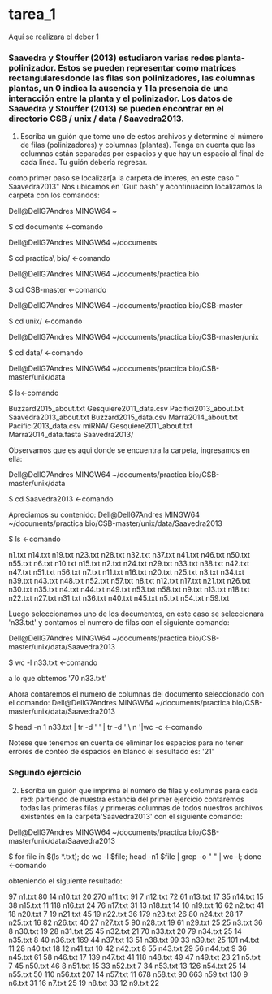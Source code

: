 # tarea_1
Aquí se realizara el deber 1

### Saavedra y Stouffer (2013) estudiaron varias redes planta-polinizador. Estos se pueden representar como matrices rectangularesdonde las filas son polinizadores, las columnas plantas, un 0 indica la ausencia y 1 la presencia de una interacción entre la planta y el polinizador. Los datos de Saavedra y Stouffer (2013) se pueden encontrar en el directorio CSB / unix / data / Saavedra2013. 

1. Escriba un guión que tome uno de estos archivos y determine el número de filas (polinizadores) y columnas (plantas). Tenga en cuenta que 
las columnas están separadas por espacios y que hay un espacio al final de cada línea. Tu guión debería regresar. 

como primer paso se localizar[a la carpeta de interes, en este caso " Saavedra2013"
Nos ubicamos en 'Guit bash' y acontinuacion localizamos la carpeta con los comandos:

Dell@DellG7Andres MINGW64 ~

$ cd documents <-comando

Dell@DellG7Andres MINGW64 ~/documents

$ cd practica\ bio/ <-comando

Dell@DellG7Andres MINGW64 ~/documents/practica bio

$ cd CSB-master <-comando

Dell@DellG7Andres MINGW64 ~/documents/practica bio/CSB-master

$ cd unix/ <-comando

Dell@DellG7Andres MINGW64 ~/documents/practica bio/CSB-master/unix

$ cd data/ <-comando

Dell@DellG7Andres MINGW64 ~/documents/practica bio/CSB-master/unix/data

$ ls<-comando

Buzzard2015_about.txt    Gesquiere2011_data.csv  Pacifici2013_about.txt  Saavedra2013_about.txt
Buzzard2015_data.csv     Marra2014_about.txt     Pacifici2013_data.csv   miRNA/
Gesquiere2011_about.txt  Marra2014_data.fasta    Saavedra2013/

Observamos que es aqui donde se encuentra la carpeta, ingresamos en ella:

Dell@DellG7Andres MINGW64 ~/documents/practica bio/CSB-master/unix/data

$ cd Saavedra2013 <-comando

Apreciamos su contenido:
Dell@DellG7Andres MINGW64 ~/documents/practica bio/CSB-master/unix/data/Saavedra2013

$ ls <-comando
 
n1.txt   n14.txt  n19.txt  n23.txt  n28.txt  n32.txt  n37.txt  n41.txt  n46.txt  n50.txt  n55.txt  n6.txt
n10.txt  n15.txt  n2.txt   n24.txt  n29.txt  n33.txt  n38.txt  n42.txt  n47.txt  n51.txt  n56.txt  n7.txt
n11.txt  n16.txt  n20.txt  n25.txt  n3.txt   n34.txt  n39.txt  n43.txt  n48.txt  n52.txt  n57.txt  n8.txt
n12.txt  n17.txt  n21.txt  n26.txt  n30.txt  n35.txt  n4.txt   n44.txt  n49.txt  n53.txt  n58.txt  n9.txt
n13.txt  n18.txt  n22.txt  n27.txt  n31.txt  n36.txt  n40.txt  n45.txt  n5.txt   n54.txt  n59.txt

Luego seleccionamos uno de los documentos, en este caso se seleccionara 'n33.txt'  y contamos el numero de filas con el siguiente comando:

Dell@DellG7Andres MINGW64 ~/documents/practica bio/CSB-master/unix/data/Saavedra2013

$ wc -l n33.txt <-comando

a lo que obtemos '70 n33.txt' 

Ahora contaremos el numero de columnas del documento seleccionado con el comando:
Dell@DellG7Andres MINGW64 ~/documents/practica bio/CSB-master/unix/data/Saavedra2013

$ head -n 1 n33.txt | tr -d '  '  | tr -d ' \ n '|wc -c <-comando

 Notese que tenemos en cuenta de eliminar los espacios para no tener errores de conteo de espacios en blanco
 el sesultado es: '21'
 
### Segundo ejercicio

2. Escriba un guión que imprima el número de filas y columnas para cada red:
partiendo de nuestra estancia del primer ejercicio contaremos todas las primeras filas y primeras columnas de todos nuestros 
archivos existentes en la carpeta'Saavedra2013' con el siguiente comando:

Dell@DellG7Andres MINGW64 ~/documents/practica bio/CSB-master/unix/data/Saavedra2013

$ for file in $(ls *.txt); do wc -l $file;  head -n1 $file | grep -o " " | wc -l; done  <-comando

obteniendo el siguiente resultado: 

97 n1.txt
80
14 n10.txt
20
270 n11.txt
91
7 n12.txt
72
61 n13.txt
17
35 n14.txt
15
38 n15.txt
11
118 n16.txt
24
76 n17.txt
31
13 n18.txt
14
10 n19.txt
16
62 n2.txt
41
18 n20.txt
7
19 n21.txt
45
19 n22.txt
36
179 n23.txt
26
80 n24.txt
28
17 n25.txt
16
82 n26.txt
40
27 n27.txt
5
90 n28.txt
19
61 n29.txt
25
25 n3.txt
36
8 n30.txt
19
28 n31.txt
25
45 n32.txt
21
70 n33.txt
20
79 n34.txt
25
14 n35.txt
8
40 n36.txt
169
44 n37.txt
13
51 n38.txt
99
33 n39.txt
25
101 n4.txt
11
28 n40.txt
18
12 n41.txt
10
42 n42.txt
8
55 n43.txt
29
56 n44.txt
9
36 n45.txt
61
58 n46.txt
17
139 n47.txt
41
118 n48.txt
49
47 n49.txt
23
21 n5.txt
7
45 n50.txt
46
8 n51.txt
15
33 n52.txt
7
34 n53.txt
13
126 n54.txt
25
14 n55.txt
50
110 n56.txt
207
14 n57.txt
11
678 n58.txt
90
663 n59.txt
130
9 n6.txt
31
16 n7.txt
25
19 n8.txt
33
12 n9.txt
22
